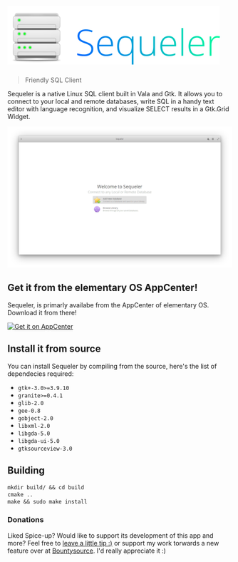 # ![Sequeler](sequeler-logo-transparent.png)
> Friendly SQL Client

Sequeler is a native Linux SQL client built in Vala and Gtk. It allows you to connect to your local and remote databases, write SQL in a handy text editor with language recognition, and visualize SELECT results in a Gtk.Grid Widget.

![](sequeler-screenshot.png)

## Get it from the elementary OS AppCenter!
Sequeler, is primarly availabe from the AppCenter of elementary OS. Download it from there!

[![Get it on AppCenter](https://appcenter.elementary.io/badge.svg)](https://appcenter.elementary.io/com.github.alecaddd.sequeler)

## Install it from source
You can install Sequeler by compiling from the source, here's the list of dependecies required:
 - `gtk+-3.0>=3.9.10`
 - `granite>=0.4.1`
 - `glib-2.0`
 - `gee-0.8`
 - `gobject-2.0`
 - `libxml-2.0`
 - `libgda-5.0`
 - `libgda-ui-5.0`
 - `gtksourceview-3.0`

## Building
```
mkdir build/ && cd build
cmake ..
make && sudo make install
```

### Donations
Liked Spice-up? Would like to support its development of this app and more? Feel free to [leave a little tip :)](https://www.paypal.com/cgi-bin/webscr?cmd=_s-xclick&hosted_button_id=WYD9ZJK6ZFUDQ) or support my work torwards a new feature over at [Bountysource](https://www.bountysource.com/trackers/44752823-philip-scott-spice-up). I'd really appreciate it :) 
